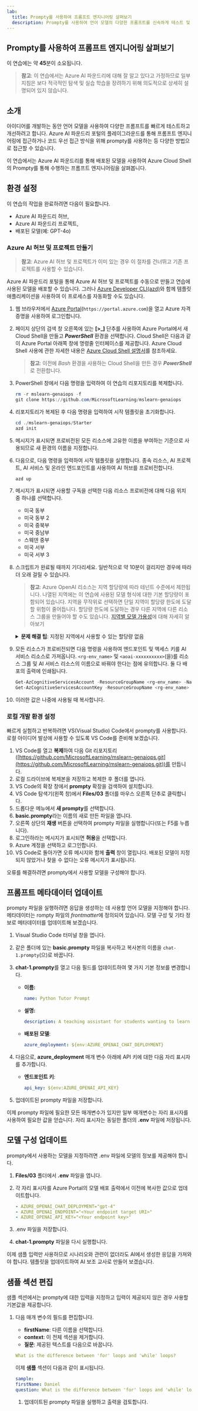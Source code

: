```yaml
---
lab:
  title: Prompty를 사용하여 프롬프트 엔지니어링 살펴보기
  description: Prompty를 사용하여 언어 모델의 다양한 프롬프트를 신속하게 테스트 및 개선하고 최상의 결과를 위해 생성 및 오케스트레이션되는지 확인하는 방법을 알아봅니다.
---
```


## Prompty를 사용하여 프롬프트 엔지니어링 살펴보기

이 연습에는 약 **45**분이 소요됩니다.

> **참고**: 이 연습에서는 Azure AI 파운드리에 대해 잘 알고 있다고 가정하므로 일부 지침은 보다 적극적인 탐색 및 실습 학습을 장려하기 위해 의도적으로 상세히 설명되어 있지 않습니다.

## 소개

아이디어를 개발하는 동안 언어 모델을 사용하여 다양한 프롬프트를 빠르게 테스트하고 개선하려고 합니다. Azure AI 파운드리 포털의 플레이그라운드를 통해 프롬프트 엔지니어링에 접근하거나 코드 우선 접근 방식을 위해 prompty를 사용하는 등 다양한 방법으로 접근할 수 있습니다.

이 연습에서는 Azure AI 파운드리를 통해 배포된 모델을 사용하여 Azure Cloud Shell의 Prompty를 통해 수행하는 프롬프트 엔지니어링을 살펴봅니다.

## 환경 설정

이 연습의 작업을 완료하려면 다음이 필요합니다.

- Azure AI 파운드리 허브,
- Azure AI 파운드리 프로젝트,
- 배포된 모델(예: GPT-4o)

### Azure AI 허브 및 프로젝트 만들기

> **참고**: Azure AI 허브 및 프로젝트가 이미 있는 경우 이 절차를 건너뛰고 기존 프로젝트를 사용할 수 있습니다.

Azure AI 파운드리 포털을 통해 Azure AI 허브 및 프로젝트를 수동으로 만들고 연습에 사용된 모델을 배포할 수 있습니다. 그러나 [Azure Developer CLI(azd)](https://aka.ms/azd)와 함께 템플릿 애플리케이션을 사용하여 이 프로세스를 자동화할 수도 있습니다.

1. 웹 브라우저에서 [Azure Portal](https://portal.azure.com)(`https://portal.azure.com`)을 열고 Azure 자격 증명을 사용하여 로그인합니다.

1. 페이지 상단의 검색 창 오른쪽에 있는 **[\>_]** 단추를 사용하여 Azure Portal에서 새 Cloud Shell을 만들고 ***PowerShell*** 환경을 선택합니다. Cloud Shell은 다음과 같이 Azure Portal 아래쪽 창에 명령줄 인터페이스를 제공합니다. Azure Cloud Shell 사용에 관한 자세한 내용은 [Azure Cloud Shell 설명서](https://docs.microsoft.com/azure/cloud-shell/overview)를 참조하세요.

    > **참고**: 이전에 *Bash* 환경을 사용하는 Cloud Shell을 만든 경우 ***PowerShell***로 전환합니다.

1. PowerShell 창에서 다음 명령을 입력하여 이 연습의 리포지토리를 복제합니다.

     ```powershell
    rm -r mslearn-genaiops -f
    git clone https://github.com/MicrosoftLearning/mslearn-genaiops
     ```

1. 리포지토리가 복제된 후 다음 명령을 입력하여 시작 템플릿을 초기화합니다. 
   
     ```powershell
    cd ./mslearn-genaiops/Starter
    azd init
     ```

1. 메시지가 표시되면 프로비전된 모든 리소스에 고유한 이름을 부여하는 기준으로 사용되므로 새 환경의 이름을 지정합니다.
        
1. 다음으로, 다음 명령을 입력하여 시작 템플릿을 실행합니다. 종속 리소스, AI 프로젝트, AI 서비스 및 온라인 엔드포인트를 사용하여 AI 허브를 프로비전합니다.

     ```powershell
    azd up
     ```

1. 메시지가 표시되면 사용할 구독을 선택한 다음 리소스 프로비전에 대해 다음 위치 중 하나를 선택합니다.
   - 미국 동부
   - 미국 동부 2
   - 미국 중북부
   - 미국 중남부
   - 스웨덴 중부
   - 미국 서부
   - 미국 서부 3
    
1. 스크립트가 완료될 때까지 기다리세요. 일반적으로 약 10분이 걸리지만 경우에 따라 더 오래 걸릴 수 있습니다.

    > **참고**: Azure OpenAI 리소스는 지역 할당량에 따라 테넌트 수준에서 제한됩니다. 나열된 지역에는 이 연습에 사용된 모델 형식에 대한 기본 할당량이 포함되어 있습니다. 지역을 무작위로 선택하면 단일 지역이 할당량 한도에 도달할 위험이 줄어듭니다. 할당량 한도에 도달하는 경우 다른 지역에 다른 리소스 그룹을 만들어야 할 수도 있습니다. [지역별 모델 가용성](https://learn.microsoft.com/en-us/azure/ai-services/openai/concepts/models?tabs=standard%2Cstandard-chat-completions#global-standard-model-availability)에 대해 자세히 알아보기

    <details>
      <summary><b>문제 해결 팁</b>: 지정된 지역에서 사용할 수 있는 할당량 없음</summary>
        <p>선택한 지역에서 사용할 수 있는 할당량이 없어서 모델에 대한 배포 오류가 발생하는 경우 다음 명령을 실행해 봅니다.</p>
        <ul>
          <pre><code>azd env set AZURE_ENV_NAME new_env_name
   azd env set AZURE_RESOURCE_GROUP new_rg_name
   azd env set AZURE_LOCATION new_location
   azd up</code></pre>
        <code>new_env_name</code>, <code>new_rg_name</code>, <code>new_location</code>(을)를 새 값으로 바꿉니다. 새 위치는 <code>eastus2</code>, <code>northcentralus</code> 등과 같이 연습 시작 시 나열된 지역 중 하나에 있어야 합니다.
        </ul>
    </details>

1. 모든 리소스가 프로비전되면 다음 명령을 사용하여 엔드포인트 및 액세스 키를 AI 서비스 리소스로 가져옵니다. `<rg-env_name>` 및 `<aoai-xxxxxxxxxx>`(을)를 리소스 그룹 및 AI 서비스 리소스의 이름으로 바꿔야 한다는 점에 유의합니다. 둘 다 배포의 출력에 인쇄됩니다.

     ```powershell
    Get-AzCognitiveServicesAccount -ResourceGroupName <rg-env_name> -Name <aoai-xxxxxxxxxx> | Select-Object -Property endpoint
    Get-AzCognitiveServicesAccountKey -ResourceGroupName <rg-env_name> -Name <aoai-xxxxxxxxxx> | Select-Object -Property Key1
     ```

1. 이러한 값은 나중에 사용될 때 복사합니다.
   
### 로컬 개발 환경 설정

빠르게 실험하고 반복하려면 VS(Visual Studio) Code에서 prompty를 사용합니다. 로컬 아이디어 발상에 사용할 수 있도록 VS Code를 준비해 보겠습니다.

1. VS Code를 열고 **복제**하여 다음 Git 리포지토리([https://github.com/MicrosoftLearning/mslearn-genaiops.git](https://github.com/MicrosoftLearning/mslearn-genaiops.git))를 만듭니다.
1. 로컬 드라이브에 복제본을 저장하고 복제한 후 폴더를 엽니다.
1. VS Code의 확장 창에서 **prompty** 확장을 검색하여 설치합니다.
1. VS Code 탐색기(왼쪽 창)에서 **Files/03** 폴더를 마우스 오른쪽 단추로 클릭합니다.
1. 드롭다운 메뉴에서 **새 prompty**를 선택합니다.
1. **basic.prompty**라는 이름의 새로 만든 파일을 엽니다.
1. 오른쪽 상단의 **재생** 버튼을 선택하여 prompty 파일을 실행합니다(또는 F5를 누릅니다).
1. 로그인하라는 메시지가 표시되면 **허용**을 선택합니다.
1. Azure 계정을 선택하고 로그인합니다.
1. VS Code로 돌아가면 오류 메시지와 함께 **출력** 창이 열립니다. 배포된 모델이 지정되지 않았거나 찾을 수 없다는 오류 메시지가 표시됩니다.

오류를 해결하려면 prompty에서 사용할 모델을 구성해야 합니다.

## 프롬프트 메타데이터 업데이트

prompty 파일을 실행하려면 응답을 생성하는 데 사용할 언어 모델을 지정해야 합니다. 메타데이터는 rompty 파일의 *frontmatter*에 정의되어 있습니다. 모델 구성 및 기타 정보로 메타데이터를 업데이트해 보겠습니다.

1. Visual Studio Code 터미널 창을 엽니다.
1. 같은 폴더에 있는 **basic.prompty** 파일을 복사하고 복사본의 이름을 `chat-1.prompty`(으)로 바꿉니다.
1. **chat-1.prompty**를 열고 다음 필드를 업데이트하여 몇 가지 기본 정보를 변경합니다.

    - **이름:**

        ```yaml
        name: Python Tutor Prompt
        ```

    - **설명:**

        ```yaml
        description: A teaching assistant for students wanting to learn how to write and edit Python code.
        ```

    - **배포된 모델**:

        ```yaml
        azure_deployment: ${env:AZURE_OPENAI_CHAT_DEPLOYMENT}
        ```

1. 다음으로, **azure_deployment** 매개 변수 아래에 API 키에 대한 다음 자리 표시자를 추가합니다.

    - **엔드포인트 키**:

        ```yaml
        api_key: ${env:AZURE_OPENAI_API_KEY}
        ```

1. 업데이트된 prompty 파일을 저장합니다.

이제 prompty 파일에 필요한 모든 매개변수가 있지만 일부 매개변수는 자리 표시자를 사용하여 필요한 값을 얻습니다. 자리 표시자는 동일한 폴더의 **.env** 파일에 저장됩니다.

## 모델 구성 업데이트

prompty에서 사용하는 모델을 지정하려면 .env 파일에 모델의 정보를 제공해야 합니다.

1. **Files/03** 폴더에서 **.env** 파일을 엽니다.
1. 각 자리 표시자를 Azure Portal의 모델 배포 출력에서 이전에 복사한 값으로 업데이트합니다.

    ```yaml
    - AZURE_OPENAI_CHAT_DEPLOYMENT="gpt-4"
    - AZURE_OPENAI_ENDPOINT="<Your endpoint target URI>"
    - AZURE_OPENAI_API_KEY="<Your endpoint key>"
    ```

1. .env 파일을 저장합니다.
1. **chat-1.prompty** 파일을 다시 실행합니다.

이제 샘플 입력만 사용하므로 시나리오와 관련이 없더라도 AI에서 생성한 응답을 가져와야 합니다. 템플릿을 업데이트하여 AI 보조 교사로 만들어 보겠습니다.

## 샘플 섹션 편집

샘플 섹션에서는 prompty에 대한 입력을 지정하고 입력이 제공되지 않은 경우 사용할 기본값을 제공합니다.

1. 다음 매개 변수의 필드를 편집합니다.

    - **firstName**: 다른 이름을 선택합니다.
    - **context**: 이 전체 섹션을 제거합니다.
    - **질문**: 제공된 텍스트를 다음으로 바꿉니다.

    ```yaml
    What is the difference between 'for' loops and 'while' loops?
    ```

    이제 **샘플** 섹션이 다음과 같이 표시됩니다.
    
    ```yaml
    sample:
    firstName: Daniel
    question: What is the difference between 'for' loops and 'while' loops?
    ```

    1. 업데이트된 prompty 파일을 실행하고 출력을 검토합니다.


